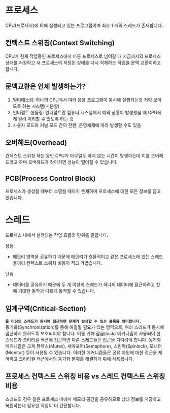 # 프로세스
CPU(프로세서)에 의해 실행되고 있는 프로그램이며 최소 1 개의 스레드가 존재합니다.

## 컨텍스트 스위칭(Context Switching)
CPU가 현재 작업중인 프로세스에서 다른 프로세스로 넘어갈 때 지금까지의 프로세스 상태를 저장하고 새 프로세스의 저장된 상태를 다시 적재하는 작업을 문맥 교환이라고 합니다.

## 문맥교환은 언제 발생하는가?
1. 멀티태스킹: 하나의 CPU에서 여러 응용 프로그램이 동시에 실행되는것 처럼 보이도록 하는 시스템(시분할)
2. 인터럽트 핸들링: 인터럽트란 컴퓨터 시스템에서 예외 상황이 발생했을 때 CPU에게 알려 처리할 수 있도록 하는 것
3. 사용자 모드와 커널 모드 간의 전환: 운영체제에 따라 발생할 수도 있음

## 오버헤드(Overhead)
컨텍스트 스위칭 하는 동안 CPU가 아무일도 하지 않는 시간이 발생하는데 이를 오버헤드라고 하며 오버헤드가 잦아지면 성능이 떨어질 수 있습니다.

## PCB(Process Control Block)
프로세스가 생성될 때부터 소멸될 때까지 존재하며 프로세스에 대한 모든 정보를 담고 있습니다.

# 스레드
프로세스 내에서 실행되는 작업 흐름의 단위를 말합니다.   

장점:
- 메모리 영역을 공유하기 때문에 메모리가 효율적이고 같은 프로세스에 있는 스레드들끼리 컨텍스트 스위치 비용이 적고 가볍습니다.
 
단점:
- 데이터를 공유하기 때문에 두 개 이상의 스레드가 하나의 데이터에 접근하려고 할 때 기대한 동작과 다르게 동작할 수 있습니다. 

## 임계구역(Critical-Section)
**`둘 이상의 스레드가 동시에 접근하면 문제가 발생할 수 있는 블록을 의미합니다.`**   
동기화(Synchronization)를 통해 해결될 필요가 있는 영역으로, 여러 스레드가 동시에 접근하지 못하도록 보호되어야 합니다. 이를 위해 잠금(lock) 메커니즘이 사용되어 한 스레드가 크리티컬 섹션에 접근하면 다른 스레드들은 접근을 기다려야 합니다.
동기화 메커니즘은 크게 뮤텍스(Mutex), 세마포어(Semaphore), 스핀락(Spinlock), 모니터(Monitor) 등이 사용될 수 있습니다. 이러한 메커니즘들은 공유 자원에 대한 접근을 제어하고 크리티컬 섹션에서의 동기화 문제를 해결하기 위해 사용됩니다.

## 프로세스 컨텍스트 스위칭 비용 vs 스레드 컨텍스트 스위칭 비용
스레드의 경우 같은 프로세스 내에서 메모리 공간을 공유하므로 상태 정보를 저장하고 복원하는데 필요한 작업이 더 간단합니다.